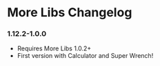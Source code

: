 # More Libs Changelog

### 1.12.2-1.0.0
- Requires More Libs 1.0.2+
- First version with Calculator and Super Wrench!
